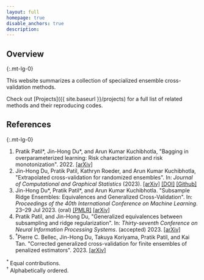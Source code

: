```yaml
---
layout: full
homepage: true
disable_anchors: true
description: 
---
```







<div class="row">
<div class="col-lg-6" markdown="1">

## Overview
{:.mt-lg-0}

This website summarizes a collection of specialized ensemble cross-validation methods.

Check out [Projects]({{ site.baseurl }}/projects) for a full list of related methods and their reproducing codes.


</div>
<div class="col-lg-6" markdown="1">

## References
{:.mt-lg-0}



1. Pratik Patil\*, Jin-Hong Du\*, and Arun Kumar Kuchibhotla, "Bagging in overparameterized learning: Risk characterization and risk monotonization". 2022. [[arXiv]](https://doi.org/10.48550/arXiv.2210.11445)
1. Jin-Hong Du, Pratik Patil, Kathryn Roeder, and Arun Kumar Kuchibhotla, "Extrapolated cross-validation for randomized ensembles". In: *Journal of Computational and Graphical Statistics* (2023). [[arXiv]](https://arxiv.org/abs/2302.13511) [[DOI]](https://doi.org/10.1080/10618600.2023.2288194) [[Github]](https://github.com/jaydu1/overparameterized-ensembling/tree/main/paper/ecv)
1. Jin-Hong Du\*, Pratik Patil\*, and Arun Kumar Kuchibhotla. "Subsample Ridge Ensembles: Equivalences and Generalized Cross-Validation". In: *Proceedings of the 40th International Conference on Machine Learning*. 23–29 Jul 2023. (oral) [[PMLR]](https://proceedings.mlr.press/v202/du23d.html) [[arXiv]](https://doi.org/10.48550/arXiv.2304.13016)
1. Pratik Patil, and Jin-Hong Du, "Generalized equivalences between subsampling and ridge regularization". In: *Thirty-seventh Conference on Neural Information Processing Systems*. (accepted) 2023. [[arXiv]](https://doi.org/10.48550/arXiv.2305.18496)
1. <sup>&dagger;</sup>Pierre C. Bellec, Jin-Hong Du, Takuya Koriyama, Pratik Patil, and Kai Tan. "Corrected generalized cross-validation for finite ensembles of penalized estimators". 2023. [[arXiv]](https://arxiv.org/abs/2310.01374)

<sup>\*</sup> Equal contributions.<br>
<sup>&dagger;</sup> Alphabetically ordered.

</div>
</div>

